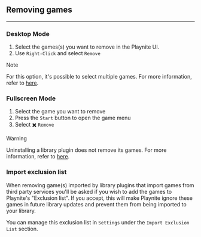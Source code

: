 ## Removing games
---------------------

### Desktop Mode

1. Select the games(s) you want to remove in the Playnite UI.
2. Use `Right-Click` and select  `Remove`

> [!NOTE]
>For this option, it's possible to select multiple games. For more information, refer to [here](../../gettingStarted/playniteDesktopMode.md#tips).

### Fullscreen Mode

1. Select the game you want to remove
2. Press the `Start` button to open the game menu
3. Select ✖️ `Remove`

> [!WARNING]
> Uninstalling a library plugin does not remove its games. For more information, refer to [here](faq.md#i-uninstalled-a-library-plugin-but-its-games-are-still-there-why).

### Import exclusion list
When removing game(s) imported by library plugins that import games from third party services you'll be asked if you wish to add the games to Playnite's "Exclusion list". If you accept, this will make Playnite ignore these games in future library updates and prevent them from being imported to your library.

You can manage this exclusion list in `Settings` under the `Import Exclusion List` section.